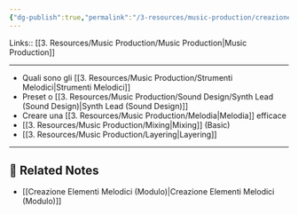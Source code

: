 ```yaml
---
{"dg-publish":true,"permalink":"/3-resources/music-production/creazione-elementi-melodici/","tags":["type/note"]}
---
```


Links:: [[3. Resources/Music Production/Music Production\|Music Production]]

---

- Quali sono gli [[3. Resources/Music Production/Strumenti Melodici\|Strumenti Melodici]]
- Preset o [[3. Resources/Music Production/Sound Design/Synth Lead (Sound Design)\|Synth Lead (Sound Design)]]
- Creare una [[3. Resources/Music Production/Melodia\|Melodia]] efficace
- [[3. Resources/Music Production/Mixing\|Mixing]] (Basic)
- [[3. Resources/Music Production/Layering\|Layering]]



---

## 🔗 Related Notes

- [[Creazione Elementi Melodici (Modulo)\|Creazione Elementi Melodici (Modulo)]]